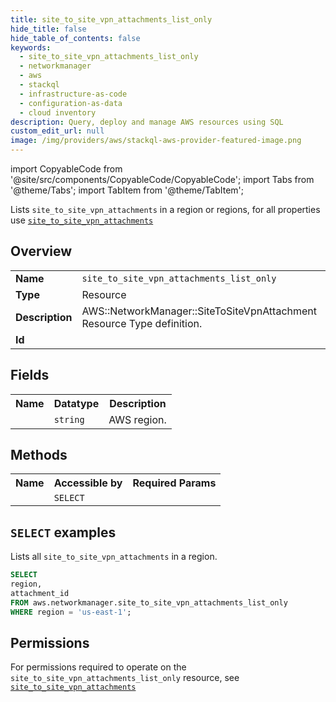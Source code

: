 ```yaml
---
title: site_to_site_vpn_attachments_list_only
hide_title: false
hide_table_of_contents: false
keywords:
  - site_to_site_vpn_attachments_list_only
  - networkmanager
  - aws
  - stackql
  - infrastructure-as-code
  - configuration-as-data
  - cloud inventory
description: Query, deploy and manage AWS resources using SQL
custom_edit_url: null
image: /img/providers/aws/stackql-aws-provider-featured-image.png
---
```


import CopyableCode from '@site/src/components/CopyableCode/CopyableCode';
import Tabs from '@theme/Tabs';
import TabItem from '@theme/TabItem';

Lists <code>site_to_site_vpn_attachments</code> in a region or regions, for all properties use <a href="/providers/aws/serviceName/site_to_site_vpn_attachments/"><code>site_to_site_vpn_attachments</code></a>

## Overview
<table><tbody>
<tr><td><b>Name</b></td><td><code>site_to_site_vpn_attachments_list_only</code></td></tr>
<tr><td><b>Type</b></td><td>Resource</td></tr>
<tr><td><b>Description</b></td><td>AWS::NetworkManager::SiteToSiteVpnAttachment Resource Type definition.</td></tr>
<tr><td><b>Id</b></td><td><CopyableCode code="aws.networkmanager.site_to_site_vpn_attachments_list_only" /></td></tr>
</tbody></table>

## Fields
<table><tbody><tr><th>Name</th><th>Datatype</th><th>Description</th></tr><tr><td><CopyableCode code="region" /></td><td><code>string</code></td><td>AWS region.</td></tr>
</tbody></table>

## Methods

<table><tbody>
  <tr>
    <th>Name</th>
    <th>Accessible by</th>
    <th>Required Params</th>
  </tr>
  <tr>
    <td><CopyableCode code="list_resources" /></td>
    <td><code>SELECT</code></td>
    <td><CopyableCode code="region" /></td>
  </tr>
</tbody></table>

## `SELECT` examples
Lists all <code>site_to_site_vpn_attachments</code> in a region.
```sql
SELECT
region,
attachment_id
FROM aws.networkmanager.site_to_site_vpn_attachments_list_only
WHERE region = 'us-east-1';
```


## Permissions

For permissions required to operate on the <code>site_to_site_vpn_attachments_list_only</code> resource, see <a href="/providers/aws/networkmanager/site_to_site_vpn_attachments/#permissions"><code>site_to_site_vpn_attachments</code></a>

